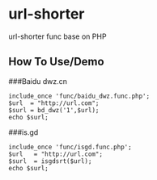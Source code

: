 url-shorter
===========

url-shorter func base on PHP

## How To Use/Demo

###Baidu dwz.cn 

```
include_once 'func/baidu_dwz.func.php';
$url  = "http://url.com";
$surl = bd_dwz('1',$url);
echo $surl;
```
###is.gd

```
include_once 'func/isgd.func.php';
$url   = "http://url.com";
$surl  = isgdsrt($url);
echo $surl;
```
